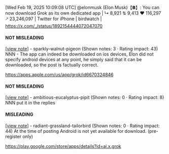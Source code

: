 [Wed Feb 19, 2025 10:09:08 UTC] @elonmusk (Elon Musk)【𝗕】: You can now download Grok as its own dedicated app | ↳ 8,921 ⇅ 9,413 ♥ 116,297 🡕 23,246,097 | Twitter for iPhone | birdwatch | https://x.com/_/status/1892154444072047070

#### NOT MISLEADING

[[view note]](https://x.com/i/birdwatch/n/1892218004609306794) - sparkly-walnut-pigeon (Shown notes: 3 · Rating impact: 43)
NNN - The app can indeed be downloaded on ios devices, Elon did not specify android devices at any point, he simply said that it can be downloaded, so the post is factually correct.

https://apps.apple.com/us/app/grok/id6670324846

#### NOT MISLEADING

[[view note]](https://x.com/i/birdwatch/n/1892216284529688968) - ambitious-eucalyptus-pipit (Shown notes: 0 · Rating impact: 8)
NNN put it in the replies 

#### MISLEADING

[[view note]](https://x.com/i/birdwatch/n/1892214770524209522) - radiant-grassland-tailorbird (Shown notes: 0 · Rating impact: 44)
At the time of posting Android is not yet available for download.  (pre-register only)

https://play.google.com/store/apps/details?id=ai.x.grok

